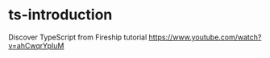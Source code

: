 # ts-introduction
Discover TypeScript from Fireship tutorial
https://www.youtube.com/watch?v=ahCwqrYpIuM


